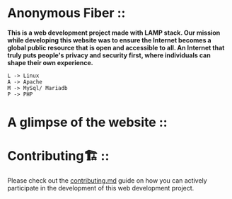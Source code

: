 # Anonymous Fiber ::

**This is a web development project made with LAMP stack. Our mission while developing this website was to ensure the Internet becomes a global public resource that is open and accessible to all. An Internet that truly puts people's privacy and security first, where individuals can shape their own experience.**

```
L -> Linux
A -> Apache
M -> MySql/ Mariadb
P -> PHP
```

# A glimpse of the website ::

# Contributing🏗 ::

Please check out the [contributing.md](contributing.md) guide on how you can actively participate in the development of this web development project.
